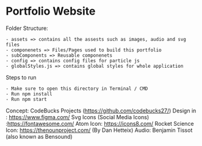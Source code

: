 # Portfolio Website

Folder Structure:

    - assets => contains all the assests such as images, audio and svg files
    - componenets => Files/Pages used to build this portfolio
    - subComponents => Reusable componenets
    - config => contains config files for particle js
    - globalStyles.js => contains global styles for whole application


Steps to run

    - Make sure to open this directory in Terminal / CMD
    - Run npm install
    - Run npm start

Concept: CodeBucks Projects (https://github.com/codebucks27/)
Design in : https://www.figma.com/
Svg Icons (Social Media Icons) :https://fontawesome.com/
Atom Icon: https://icons8.com/
Rocket Science Icon: https://thenounproject.com/ (By Dan Hetteix)
Audio: Benjamin Tissot (also known as Bensound)
